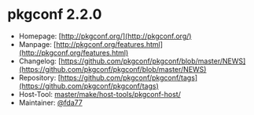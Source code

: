# pkgconf 2.2.0
 - Homepage: [http://pkgconf.org/](http://pkgconf.org/)
 - Manpage: [http://pkgconf.org/features.html](http://pkgconf.org/features.html)
 - Changelog: [https://github.com/pkgconf/pkgconf/blob/master/NEWS](https://github.com/pkgconf/pkgconf/blob/master/NEWS)
 - Repository: [https://github.com/pkgconf/pkgconf/tags](https://github.com/pkgconf/pkgconf/tags)
 - Host-Tool: [master/make/host-tools/pkgconf-host/](https://github.com/Freetz-NG/freetz-ng/tree/master/make/host-tools/pkgconf-host/)
 - Maintainer: [@fda77](https://github.com/fda77)

